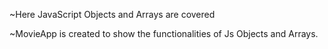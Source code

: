 ~Here JavaScript Objects and Arrays are covered

~MovieApp  is created to show the functionalities of Js Objects and Arrays.

